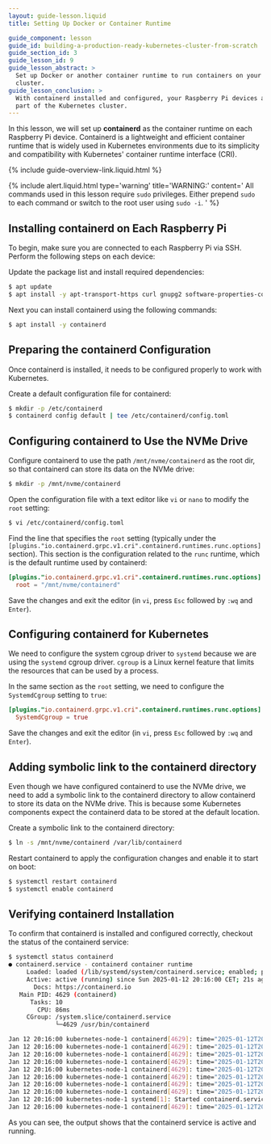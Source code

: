 ```yaml
---
layout: guide-lesson.liquid
title: Setting Up Docker or Container Runtime

guide_component: lesson
guide_id: building-a-production-ready-kubernetes-cluster-from-scratch
guide_section_id: 3
guide_lesson_id: 9
guide_lesson_abstract: >
  Set up Docker or another container runtime to run containers on your Raspberry Pi devices as part of the Kubernetes
  cluster.
guide_lesson_conclusion: >
  With containerd installed and configured, your Raspberry Pi devices are now ready to run containers as part of the
  part of the Kubernetes cluster.
---
```


In this lesson, we will set up **containerd** as the container runtime on each Raspberry Pi device. Containerd is a
lightweight and efficient container runtime that is widely used in Kubernetes environments due to its simplicity and
compatibility with Kubernetes' container runtime interface (CRI).

{% include guide-overview-link.liquid.html %}

{% include alert.liquid.html type='warning' title='WARNING:' content='
All commands used in this lesson require <code>sudo</code> privileges.
Either prepend <code>sudo</code> to each command or switch to the root user using <code>sudo -i</code>.
' %}

## Installing containerd on Each Raspberry Pi

To begin, make sure you are connected to each Raspberry Pi via SSH. Perform the following steps on each device:

Update the package list and install required dependencies:

```bash
$ apt update
$ apt install -y apt-transport-https curl gnupg2 software-properties-common
```

Next you can install containerd using the following commands:

```bash
$ apt install -y containerd
```

## Preparing the containerd Configuration

Once containerd is installed, it needs to be configured properly to work with Kubernetes.

Create a default configuration file for containerd:

```bash
$ mkdir -p /etc/containerd
$ containerd config default | tee /etc/containerd/config.toml
```

## Configuring containerd to Use the NVMe Drive

Configure containerd to use the path `/mnt/nvme/containerd` as the root dir, so that containerd can store its data on
the NVMe drive:

```bash
$ mkdir -p /mnt/nvme/containerd
```

Open the configuration file with a text editor like `vi` or `nano` to modify the `root` setting:

```bash
$ vi /etc/containerd/config.toml
```

Find the line that specifies the `root` setting (typically under the
`[plugins."io.containerd.grpc.v1.cri".containerd.runtimes.runc.options]` section). This section is the configuration
related to the `runc` runtime, which is the default runtime used by containerd:

```toml
[plugins."io.containerd.grpc.v1.cri".containerd.runtimes.runc.options]
  root = "/mnt/nvme/containerd"
```

Save the changes and exit the editor (in `vi`, press `Esc` followed by `:wq` and `Enter`).

## Configuring containerd for Kubernetes

We need to configure the system cgroup driver to `systemd` because we are using the `systemd` cgroup driver. `cgroup` is
a Linux kernel feature that limits the resources that can be used by a process.

In the same section as the `root` setting, we need to configure the `SystemdCgroup` setting to `true`:

```toml
[plugins."io.containerd.grpc.v1.cri".containerd.runtimes.runc.options]
  SystemdCgroup = true
```

Save the changes and exit the editor (in `vi`, press `Esc` followed by `:wq` and `Enter`).

## Adding symbolic link to the containerd directory

Even though we have configured containerd to use the NVMe drive, we need to add a symbolic link to the containerd
directory to allow containerd to store its data on the NVMe drive. This is because some Kubernetes components expect the
containerd data to be stored at the default location.

Create a symbolic link to the containerd directory:

```bash
$ ln -s /mnt/nvme/containerd /var/lib/containerd
```

Restart containerd to apply the configuration changes and enable it to start on boot:

```bash
$ systemctl restart containerd
$ systemctl enable containerd
```

## Verifying containerd Installation

To confirm that containerd is installed and configured correctly, checkout the status of the containerd service:

```bash
$ systemctl status containerd
● containerd.service - containerd container runtime
     Loaded: loaded (/lib/systemd/system/containerd.service; enabled; preset: enabled)
     Active: active (running) since Sun 2025-01-12 20:16:00 CET; 21s ago
       Docs: https://containerd.io
   Main PID: 4629 (containerd)
      Tasks: 10
        CPU: 86ms
     CGroup: /system.slice/containerd.service
             └─4629 /usr/bin/containerd

Jan 12 20:16:00 kubernetes-node-1 containerd[4629]: time="2025-01-12T20:16:00.483721289+01:00" level=info msg="Start subscribing containerd event"
Jan 12 20:16:00 kubernetes-node-1 containerd[4629]: time="2025-01-12T20:16:00.483770622+01:00" level=info msg="Start recovering state"
Jan 12 20:16:00 kubernetes-node-1 containerd[4629]: time="2025-01-12T20:16:00.483840678+01:00" level=info msg="Start event monitor"
Jan 12 20:16:00 kubernetes-node-1 containerd[4629]: time="2025-01-12T20:16:00.483866549+01:00" level=info msg="Start snapshots syncer"
Jan 12 20:16:00 kubernetes-node-1 containerd[4629]: time="2025-01-12T20:16:00.483879086+01:00" level=info msg="Start cni network conf syncer for default"
Jan 12 20:16:00 kubernetes-node-1 containerd[4629]: time="2025-01-12T20:16:00.483890030+01:00" level=info msg="Start streaming server"
Jan 12 20:16:00 kubernetes-node-1 containerd[4629]: time="2025-01-12T20:16:00.484237568+01:00" level=info msg=serving... address=/run/containerd/containerd.sock.ttrpc
Jan 12 20:16:00 kubernetes-node-1 containerd[4629]: time="2025-01-12T20:16:00.484282883+01:00" level=info msg=serving... address=/run/containerd/containerd.sock
Jan 12 20:16:00 kubernetes-node-1 systemd[1]: Started containerd.service - containerd container runtime.
Jan 12 20:16:00 kubernetes-node-1 containerd[4629]: time="2025-01-12T20:16:00.485584240+01:00" level=info msg="containerd successfully booted in 0.038755s"
```

As you can see, the output shows that the containerd service is active and running.
